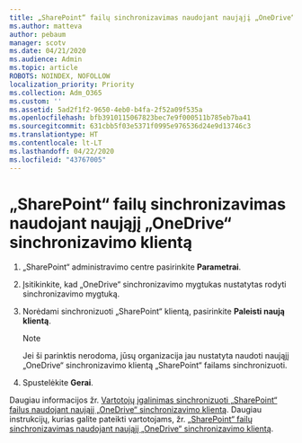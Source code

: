 ```yaml
---
title: „SharePoint“ failų sinchronizavimas naudojant naująjį „OneDrive“ sinchronizavimo klientą
ms.author: matteva
author: pebaum
manager: scotv
ms.date: 04/21/2020
ms.audience: Admin
ms.topic: article
ROBOTS: NOINDEX, NOFOLLOW
localization_priority: Priority
ms.collection: Adm_O365
ms.custom: ''
ms.assetid: 5ad2f1f2-9650-4eb0-b4fa-2f52a09f535a
ms.openlocfilehash: bfb3910115067823bec7e9f000511b785eb7ba41
ms.sourcegitcommit: 631cbb5f03e5371f0995e976536d24e9d13746c3
ms.translationtype: HT
ms.contentlocale: lt-LT
ms.lasthandoff: 04/22/2020
ms.locfileid: "43767005"
---
```

# <a name="sync-sharepoint-files-with-the-new-onedrive-sync-client"></a>„SharePoint“ failų sinchronizavimas naudojant naująjį „OneDrive“ sinchronizavimo klientą

1. „SharePoint“ administravimo centre pasirinkite **Parametrai**.
    
2. Įsitikinkite, kad „OneDrive“ sinchronizavimo mygtukas nustatytas rodyti sinchronizavimo mygtuką. 
    
3. Norėdami sinchronizuoti „SharePoint“ klientą, pasirinkite **Paleisti naują klientą**.
    
    > [!NOTE]
    > Jei ši parinktis nerodoma, jūsų organizacija jau nustatyta naudoti naująjį „OneDrive“ sinchronizavimo klientą „SharePoint“ failams sinchronizuoti. 
  
4. Spustelėkite **Gerai**.
    
Daugiau informacijos žr. [Vartotojų įgalinimas sinchronizuoti „SharePoint“ failus naudojant naująjį „OneDrive“ sinchronizavimo klientą](https://go.microsoft.com/fwlink/?linkid=866433). Daugiau instrukcijų, kurias galite pateikti vartotojams, žr. [„SharePoint“ failų sinchronizavimas naudojant naująjį „OneDrive“ sinchronizavimo klientą](https://go.microsoft.com/fwlink/?linkid=866427).
  

